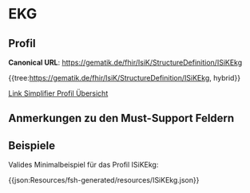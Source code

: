 # EKG

## Profil

**Canonical URL**: https://gematik.de/fhir/IsiK/StructureDefinition/ISiKEkg

{{tree:https://gematik.de/fhir/IsiK/StructureDefinition/ISiKEkg, hybrid}}

[Link Simplifier Profil Übersicht](https://gematik.de/fhir/IsiK/StructureDefinition/ISiKEkg)

## Anmerkungen zu den Must-Support Feldern

## Beispiele

Valides Minimalbeispiel für das Profil ISiKEkg:

{{json:Resources/fsh-generated/resources/ISiKEkg.json}}